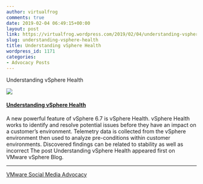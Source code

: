 ```yaml
---
author: virtualfrog
comments: true
date: 2019-02-04 06:49:15+00:00
layout: post
link: https://virtualfrog.wordpress.com/2019/02/04/understanding-vsphere-health/
slug: understanding-vsphere-health
title: Understanding vSphere Health
wordpress_id: 1171
categories:
- Advocacy Posts
---
```


Understanding vSphere Health

[![](https://d3utlhu53nfcwz.cloudfront.net/171901/cdnImage/article/3f658638-d0cb-4d23-bbc6-b105ed950a06/?size=Box320)](http://bit.ly/2TtpjuP)

#### [Understanding vSphere Health](http://bit.ly/2TtpjuP)

A new powerful feature of vSphere 6.7 is vSphere Health. vSphere Health works to identify and resolve potential issues before they have an impact on a customer’s environment. Telemetry data is collected from the vSphere environment then used to analyze pre-conditions within customer environments. Discovered findings can be related to stability as well as incorrect The post Understanding vSphere Health appeared first on VMware vSphere Blog.

* * *

[VMware Social Media Advocacy](http://advocacy.vmware.com)
